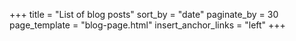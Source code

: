 +++
title = "List of blog posts"
sort_by = "date"
paginate_by = 30
page_template = "blog-page.html"
insert_anchor_links = "left"
+++
